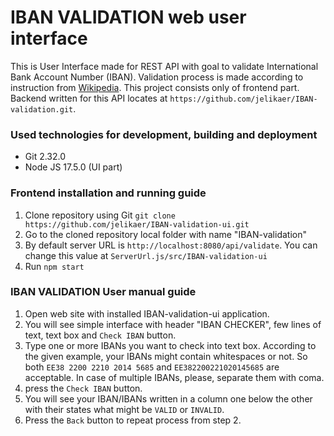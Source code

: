 # IBAN VALIDATION web user interface
This is User Interface made for REST API with goal to validate International Bank Account Number (IBAN). Validation process is made according to instruction from [Wikipedia](https://en.wikipedia.org/wiki/International_Bank_Account_Number#Algorithms).
This project consists only of frontend part. Backend written for this API locates at `https://github.com/jelikaer/IBAN-validation.git`.

### Used technologies for development, building and deployment
* Git 2.32.0
* Node JS 17.5.0 (UI part)

### Frontend installation and running guide
1. Clone repository using Git
 `git clone https://github.com/jelikaer/IBAN-validation-ui.git`
2. Go to the cloned repository local folder with name "IBAN-validation"
3. By default server URL is `http://localhost:8080/api/validate`. You can change this value at `ServerUrl.js/src/IBAN-validation-ui`
4. Run `npm start`

### IBAN VALIDATION User manual guide
1. Open web site with installed IBAN-validation-ui application.
2. You will see simple interface with header "IBAN CHECKER", few lines of text, text box and `Check IBAN` button.
3. Type one or more IBANs you want to check into text box. According to the given example, your IBANs might contain whitespaces or not. So both  `EE38 2200 2210 2014 5685` and `EE382200221020145685` are acceptable. In case of multiple IBANs, please, separate them with coma.
4. press the `Check IBAN` button.
5. You will see your IBAN/IBANs written in a column one below the other with their states what might be `VALID` or `INVALID`.
6. Press the `Back` button to repeat process from step 2.
